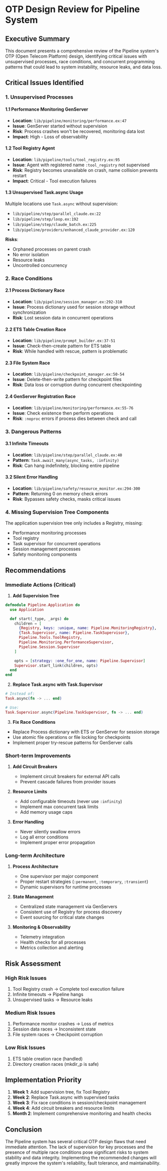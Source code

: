 # OTP Design Review for Pipeline System

## Executive Summary

This document presents a comprehensive review of the Pipeline system's OTP (Open Telecom Platform) design, identifying critical issues with unsupervised processes, race conditions, and concurrent programming patterns that could lead to system instability, resource leaks, and data loss.

## Critical Issues Identified

### 1. Unsupervised Processes

#### 1.1 Performance Monitoring GenServer
- **Location**: `lib/pipeline/monitoring/performance.ex:47`
- **Issue**: GenServer started without supervision
- **Risk**: Process crashes won't be recovered, monitoring data lost
- **Impact**: High - Loss of observability

#### 1.2 Tool Registry Agent
- **Location**: `lib/pipeline/tools/tool_registry.ex:95`
- **Issue**: Agent with registered name `:tool_registry` not supervised
- **Risk**: Registry becomes unavailable on crash, name collision prevents restart
- **Impact**: Critical - Tool execution failures

#### 1.3 Unsupervised Task.async Usage
Multiple locations use `Task.async` without supervision:
- `lib/pipeline/step/parallel_claude.ex:22`
- `lib/pipeline/step/loop.ex:192`
- `lib/pipeline/step/claude_batch.ex:225`
- `lib/pipeline/providers/enhanced_claude_provider.ex:120`

**Risks**:
- Orphaned processes on parent crash
- No error isolation
- Resource leaks
- Uncontrolled concurrency

### 2. Race Conditions

#### 2.1 Process Dictionary Race
- **Location**: `lib/pipeline/session_manager.ex:292-310`
- **Issue**: Process dictionary used for session storage without synchronization
- **Risk**: Lost session data in concurrent operations

#### 2.2 ETS Table Creation Race
- **Location**: `lib/pipeline/prompt_builder.ex:37-51`
- **Issue**: Check-then-create pattern for ETS table
- **Risk**: While handled with rescue, pattern is problematic

#### 2.3 File System Race
- **Location**: `lib/pipeline/checkpoint_manager.ex:50-54`
- **Issue**: Delete-then-write pattern for checkpoint files
- **Risk**: Data loss or corruption during concurrent checkpointing

#### 2.4 GenServer Registration Race
- **Location**: `lib/pipeline/monitoring/performance.ex:55-76`
- **Issue**: Check existence then perform operations
- **Risk**: `:noproc` errors if process dies between check and call

### 3. Dangerous Patterns

#### 3.1 Infinite Timeouts
- **Location**: `lib/pipeline/step/parallel_claude.ex:40`
- **Pattern**: `Task.await_many(async_tasks, :infinity)`
- **Risk**: Can hang indefinitely, blocking entire pipeline

#### 3.2 Silent Error Handling
- **Location**: `lib/pipeline/safety/resource_monitor.ex:294-300`
- **Pattern**: Returning 0 on memory check errors
- **Risk**: Bypasses safety checks, masks critical issues

### 4. Missing Supervision Tree Components

The application supervision tree only includes a Registry, missing:
- Performance monitoring processes
- Tool registry
- Task supervisor for concurrent operations
- Session management processes
- Safety monitoring components

## Recommendations

### Immediate Actions (Critical)

1. **Add Supervision Tree**
```elixir
defmodule Pipeline.Application do
  use Application

  def start(_type, _args) do
    children = [
      {Registry, keys: :unique, name: Pipeline.MonitoringRegistry},
      {Task.Supervisor, name: Pipeline.TaskSupervisor},
      Pipeline.Tools.ToolRegistry,
      Pipeline.Monitoring.PerformanceSupervisor,
      Pipeline.Session.Supervisor
    ]

    opts = [strategy: :one_for_one, name: Pipeline.Supervisor]
    Supervisor.start_link(children, opts)
  end
end
```

2. **Replace Task.async with Task.Supervisor**
```elixir
# Instead of:
Task.async(fn -> ... end)

# Use:
Task.Supervisor.async(Pipeline.TaskSupervisor, fn -> ... end)
```

3. **Fix Race Conditions**
- Replace Process dictionary with ETS or GenServer for session storage
- Use atomic file operations or file locking for checkpoints
- Implement proper try-rescue patterns for GenServer calls

### Short-term Improvements

1. **Add Circuit Breakers**
   - Implement circuit breakers for external API calls
   - Prevent cascade failures from provider issues

2. **Resource Limits**
   - Add configurable timeouts (never use `:infinity`)
   - Implement max concurrent task limits
   - Add memory usage caps

3. **Error Handling**
   - Never silently swallow errors
   - Log all error conditions
   - Implement proper error propagation

### Long-term Architecture

1. **Process Architecture**
   - One supervisor per major component
   - Proper restart strategies (`:permanent`, `:temporary`, `:transient`)
   - Dynamic supervisors for runtime processes

2. **State Management**
   - Centralized state management via GenServers
   - Consistent use of Registry for process discovery
   - Event sourcing for critical state changes

3. **Monitoring & Observability**
   - Telemetry integration
   - Health checks for all processes
   - Metrics collection and alerting

## Risk Assessment

### High Risk Issues
1. Tool Registry crash → Complete tool execution failure
2. Infinite timeouts → Pipeline hangs
3. Unsupervised tasks → Resource leaks

### Medium Risk Issues
1. Performance monitor crashes → Loss of metrics
2. Session data races → Inconsistent state
3. File system races → Checkpoint corruption

### Low Risk Issues
1. ETS table creation race (handled)
2. Directory creation races (mkdir_p is safe)

## Implementation Priority

1. **Week 1**: Add supervision tree, fix Tool Registry
2. **Week 2**: Replace Task.async with supervised tasks
3. **Week 3**: Fix race conditions in session/checkpoint management
4. **Week 4**: Add circuit breakers and resource limits
5. **Month 2**: Implement comprehensive monitoring and health checks

## Conclusion

The Pipeline system has several critical OTP design flaws that need immediate attention. The lack of supervision for key processes and the presence of multiple race conditions pose significant risks to system stability and data integrity. Implementing the recommended changes will greatly improve the system's reliability, fault tolerance, and maintainability.